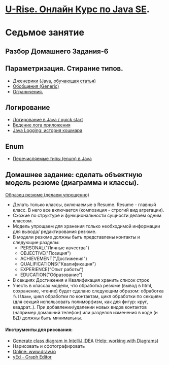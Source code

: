 # <a href="http://java.u-rise.com/">U-Rise. Онлайн Курс по Java SE</a>.
# Седьмое занятие

## Разбор Домашнего Задания-6

## Параметризация. Стирание типов.
- <a href="http://www.quizful.net/post/java-generics-tutorial">Дженерики (Java, обучающая статья)</a>
- <a href="http://developer.alexanderklimov.ru/android/java/generic.php">Обобщения (Generic)</a>
- <a href="http://docs.oracle.com/javase/tutorial/java/generics/restrictions.html">Ограничения.</a>

## Логирование
 - <a href="https://habrahabr.ru/post/130195/">Логирование в Java / quick start</a>
 - <a href="http://skipy.ru/useful/logging.html">Ведение лога приложения</a>
 - <a href="http://habrahabr.ru/post/113145/">Java Logging: история кошмара</a>

## Enum
- <a href="http://easy-code.ru/lesson/enum-types-java">Перечисляемые типы (enum) в Java</a>

## Домашнее задание: сделать объектную модель резюме (диаграмма и классы).
<a href="http://u-rise.com/teacherofjava.pdf">Образец резюме (делаем упрощенно)</a>

- Делать только классы, включаемые в Resume. Resume - главный класс. В него все включается (композиция - строгий вид агрегации).
- Схожие по структуре и функциональности сущности делаем одним классом.
- Модель упрощаем для хранения только необходимой информации для вывода/ редактирования резюме.
- В модели резюме должны быть представлены контакты и следующие разделы:
  - PERSONAL("Личные качества")
  - OBJECTIVE("Позиция")
  - ACHIEVEMENT("Достижения")
  - QUALIFICATIONS("Квалификация")
  - EXPERIENCE("Опыт работы")
  - EDUCATION("Образование")
- В секциях Достижения и Квалификация хранить список строк
- Учесть в классах модели, что обработка резюме (вывод в html, сохранение, чтение) будет сделано следующим образом:
обработка `fullName`, цикл обработки по контактам, цикл обработки по секциям (для секций использовать полиморфизм, как для фигур: круг, квадрат..).
При добавлении/удалении новых видов контактов (например домашний телефон) или разделов изменения в коде (и БД) должны быть минимальны.

#### Инструменты для рисования:

- <a href="http://stackoverflow.com/questions/8942751/use-intellij-to-generate-class-diagram#26926334">Generate class diagram in IntelliJ IDEA</a> (<a href="https://www.jetbrains.com/help/idea/2016.1/working-with-diagrams.html?origin=old_help">Help: working with Diagrams</a>)
- Нарисовать и сфотографировать
- <a href="http://www.draw.io">Online: www.draw.io</a>
- <a href="https://www.yworks.com/">yEd - Graph Editor</a>
